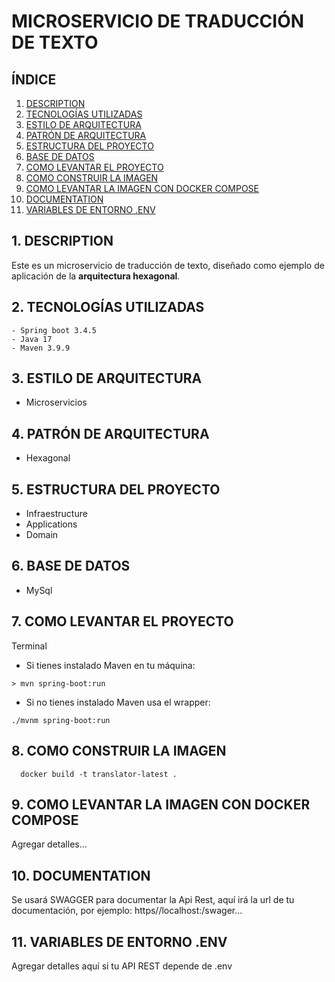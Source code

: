 # MICROSERVICIO DE TRADUCCIÓN DE TEXTO

## ÍNDICE

1. [DESCRIPTION](#1-description)
2. [TECNOLOGÍAS UTILIZADAS](#2-tecnologías-utilizadas)
3. [ESTILO DE ARQUITECTURA](#3-estilo-de-arquitectura)
4. [PATRÓN DE ARQUITECTURA](#4-patrón-de-arquitectura)
5. [ESTRUCTURA DEL PROYECTO](#5-estructura-del-proyecto)
6. [BASE DE DATOS](#6-base-de-datos)
7. [COMO LEVANTAR EL PROYECTO](#7-como-levantar-el-proyecto)
8. [COMO CONSTRUIR LA IMAGEN](#8-como-construir-la-imagen-)
9. [COMO LEVANTAR LA IMAGEN CON DOCKER COMPOSE](#9-como-levantar-la-imagen-con-docker-compose)
10. [DOCUMENTATION](#10-documentation)
11. [VARIABLES DE ENTORNO .ENV](#11-variables-de-entorno-env)

## 1. DESCRIPTION

Este es un microservicio de traducción de texto, diseñado como ejemplo de aplicación de la **arquitectura hexagonal**.


## 2. TECNOLOGÍAS UTILIZADAS

    - Spring boot 3.4.5
    - Java 17
    - Maven 3.9.9

## 3. ESTILO DE ARQUITECTURA

- Microservicios

## 4. PATRÓN DE ARQUITECTURA

- Hexagonal

## 5. ESTRUCTURA DEL PROYECTO

- Infraestructure
- Applications
- Domain

## 6. BASE DE DATOS

- MySql

## 7. COMO LEVANTAR EL PROYECTO

Terminal
- Si tienes instalado Maven en tu máquina: 

```shell
> mvn spring-boot:run
```
- Si no tienes instalado Maven usa el wrapper: 

```shell
./mvnm spring-boot:run
```

## 8. COMO CONSTRUIR LA IMAGEN 

```shell
  docker build -t translator-latest .
```

## 9. COMO LEVANTAR LA IMAGEN CON DOCKER COMPOSE

Agregar detalles...

## 10. DOCUMENTATION

Se usará SWAGGER para documentar la Api Rest, aquí irá la url de tu documentación, por ejemplo: https//localhost:<port>/swager...

## 11. VARIABLES DE ENTORNO .ENV

Agregar detalles aquí si tu API REST depende de .env



